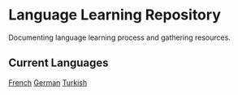# Language Learning Repository
Documenting language learning process and gathering resources.

## Current Languages
[French]()
[German]()
[Turkish]()
